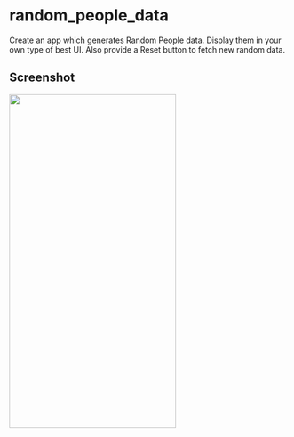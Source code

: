 # random_people_data

Create an app which generates Random People data. Display them in your own type of best UI. Also provide a Reset button to fetch new random data.

## Screenshot

<img width="300" height="600" src="https://user-images.githubusercontent.com/113745196/199974208-cb76f46f-dd4d-4c0a-af51-c4ceceb97349.jpg">
